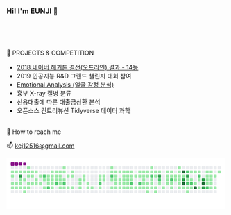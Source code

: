 ### Hi! I'm EUNJI  👋

<a href="https://sourcerer.io/kejdev"><img src="https://img.shields.io/badge/HTML-262%20commits-palevioletred.svg" alt=""></a>
<a href="https://sourcerer.io/kejdev"><img src="https://img.shields.io/badge/CSS-188%20commits-skyblue.svg" alt=""></a>
<a href="https://sourcerer.io/kejdev"><img src="https://img.shields.io/badge/Python-57%20commits-blue.svg" alt=""></a>
<a href="https://sourcerer.io/kejdev"><img src="https://img.shields.io/badge/R-5%20commits-yellow.svg" alt=""></a>
<a href="https://sourcerer.io/kejdev"><img src="https://img.shields.io/badge/JavaScript-165%20commits-green.svg" alt=""></a>
<a href="https://sourcerer.io/kejdev"><img src="https://img.shields.io/badge/Java-16%20commits-orange.svg" alt=""></a>

<br>


🌱 PROJECTS & COMPETITION</p>

- [2018 네이버 해커톤 결선(오프라인) 결과 - 14등](https://github.com/KEJdev/mandoo-model)  
- 2019 인공지능 R&D 그랜드 챌린지 대회 참여
- [Emotional Analysis (얼굴 감정 분석)](https://github.com/KEJdev/emotional-analysis)
- 흉부 X-ray 질병 분류
- 신용대출에 따른 대출금상환 분석  
- 오픈소스 컨트리뷰션 Tidyverse 데이터 과학

<br>
🌱 How to reach me

📫 <a href="mailto:kej12516@gmail.com">   kej12516@gmail.com  </a>   <br>

![snake gif](https://github.com/KEJdev/KEJdev/blob/output/github-contribution-grid-snake.gif)
